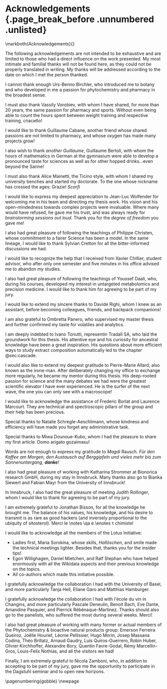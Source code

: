 # Acknowledgements {.page_break_before .unnumbered .unlisted}
\markboth{Acknowledgements}{}

The following acknowledgements are not intended to be exhaustive and are limited to those who had a direct influence on the work presented.
My most intimate and familial thanks will not be found here, as they could not be properly translated in writing.
My thanks will be addressed according to the date on which I met the person thanked.

I cannot thank enough Urs-Benno Birchler, who introduced me to botany and who developed in me a passion for phytochemistry and pharmacy in the broadest sense.

I must also thank Vassily Vorobiev, with whom I have shared, for more than 20 years, the same passion for pharmacy and sports.
Without even being able to count the hours spent between weight training and respective training, спасибо!

I would like to thank Guillaume Cabane, another friend whose shared passions are not limited to pharmacy, and whose oxygen has made many projects grow!

I also wish to thank *another Guillaume*, Guillaume Bertoli, with whom the hours of mathematics in German at the gymnasium were able to develop a pronounced taste for sciences as well as for other hopped drinks...even beyond the Sarine!

I must also thank Alice Mainetti, the Ticino style, with whom I shared my university benches and started my doctorate.
To the one whose nickname has crossed the ages: Grazie! *Scorfi*

I would like to express my deepest appreciation to Jean-Luc Wolfender for welcoming me in his team and directing my thesis work.
His vision and his open-mindedness towards complex projects were invaluable.
Where many would have refused, he gave me his trust, and was always ready for *brainstorming sessions out loud*.
Thank you for the *degree of freedom* you gave me!

I also had great pleasure of following the teachings of Philippe Christen, whose commitment to a fairer Science has been a model.
In the same lineage, I would like to thank Sylvian Cretton for all the bitter-informed discussions we had.

I would like to recognize the help that I received from Xavier Chillier, student advisor, who after only one semester and five minutes in his office advised me to abandon my studies.

I also had great pleasure of following the teachings of Youssef Daali, who, during his courses, developed my interest in untargeted metabolomics and precision medicine.
I would like to thank him for agreeing to be part of my jury.

I would like to extend my sincere thanks to Davide Righi, whom I knew as an assistant, before becoming colleagues, friends, and backpack companions!

I am also grateful to Ombretta Panero, who supervised my master thesis and further confirmed my taste for volatiles and analytics.

I am deeply indebted to Ivano Tonutti, representin Tradall SA, who laid the groundwork for this thesis.
His attentive eye and his curiosity for ancestral knowledge have been a great inspiration.
His questions about more efficient ways to study extract composition automatically led to the chapter @sec:cascade.

I would also like to extend my deepest gratitude to Pierre-Marie Allard, also known as the irone-man.
After deliberately changing my office to exchange more regularly, he became my mentor during this thesis.
His deep-rooted passion for science and the many debates we had were the greatest scientific elevator I have ever experienced.
He is the surfer of the next wave, the one you can only see with a macroscope!

I would like to acknowledge the assistance of Frederic Borlat and Laurence Marcourt.
They are technical and spectroscopic pillars of the group and their help has been precious.

Special thanks to Natalie Schregle-Aeschlimann, whose kindness and efficiency will have made you forget any administrative task.

Special thanks to Miwa Dounoue-Kubo, whom I had the pleasure to share my first article.
Domo arigato gozaimasu!

Words are not enough to express my gratitude to *Magdi* Rausch.
*Für den Kaffee am Morgen, den Austausch auf Berggipfeln und vieles mehr bis zum Sonnenuntergang, **danke**!*

I also had great pleasure of working with Katharina Strommer at Bionorica research GmbH, during my stay in Innsbruck.
Many thanks also go to Bianka Siewert and Fabian Mayr from the University of Innsbruck!

In Innsbruck, I also had the great pleasure of meeting Judith Rollinger, whom I would like to thank for agreeing to be part of my jury.

I am extremely grateful to Jonathan Bisson, for all the knowledge he brought me.
The balance of his values, his knowledge, and his desire to transmit is as rare as good hackers (and inversely proportional to the ubiquity of sitosterol).
Merci le 
\notes \qa e \enotes
τ
chimiste!

I would like to acknowledge all the members of the Lotus Initiative:

- Ladies first, Maria Sorokina, whose skills, *Hallöschen*, and smile made the technical meetings lighter. Besides that, thanks you for the insider tips!
- Egon Willighagen, Daniel Mietchen, and Ralf Stephan who have helped enormously with all the Wikidata aspects and their previous knowledge on the topics.
- All co-authors which made this initiative possible.

I gratefully acknowledge the collaboration I had with the University of Basel, and more particularly Tanja Hell, Eliane Garo and Matthias Hamburger.

I gratefully acknowledge the collaboration I had with l'école du vin in Changins, and more particularly Pascale Deneulin, Benoit Bach, Eve Dante, Amandine Pasquier, and Pierrick Rébénaque-Martinez.
Thanks should also go to the panelists, who suffered the most during several weeks.
Merci!

I also had great pleasure of working with many former or actual members of the Phytochemistry & bioactive natural products group: Emerson Ferreira Queiroz, Joëlle Houriet, Léonie Pellissier, Hugo Morin, Josep Massana Codina, Théo Brillatz, Arnaud Gaudry, Luis Quiros-Guerrero, Robin Huber, Olivier Kirchhoffer, Alexandre Bory, Quentin Favre-Godal, Rémy Marcellin-Gros, Louis-Felix Nothias, and all the visitors we had!

Finally, I am extremely grateful to Nicola Zamboni, who, in addition to accepting to be part of my jury, gave me the opportunity to participate in the Dagstuhl seminar and to open new horizons.

\pagenumbering{gobble}
\newpage